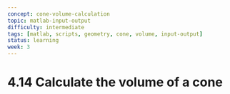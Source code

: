 ```yaml
---
concept: cone-volume-calculation
topic: matlab-input-output
difficulty: intermediate
tags: [matlab, scripts, geometry, cone, volume, input-output]
status: learning
week: 3
---
```


# 4.14 Calculate the volume of a cone